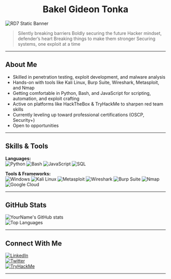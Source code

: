 <h1 align="center">Bakel Gideon Tonka</h1>

![RD7 Static Banner](https://img.shields.io/static/v1?label=RD7&message=Ethical%20Hacker&color=D3D3D3&style=for-the-badge)

> Silently breaking barriers
> Boldly securing the future
> Hacker mindset, defender’s heart
> Breaking things to make them stronger
> Securing systems, one exploit at a time

---

## About Me  
  
- Skilled in penetration testing, exploit development, and malware analysis  
- Hands-on with tools like Kali Linux, Burp Suite, Wireshark, Metasploit, and Nmap  
- Getting comfortable in Python, Bash, and JavaScript for scripting, automation, and exploit crafting  
- Active on platforms like HackTheBox & TryHackMe to sharpen red team skills  
- Currently leveling up toward professional certifications (OSCP, Security+)
- Open to opportunities

---

## Skills & Tools  

**Languages:**  
![Python](https://img.shields.io/badge/-Python-000?&logo=Python) 
![Bash](https://img.shields.io/badge/-Bash-000?&logo=GNU-Bash)
![JavaScript](https://img.shields.io/badge/-JavaScript-000?&logo=javascript) 
![SQL](https://img.shields.io/badge/-SQL-000?&logo=postgresql) 


**Tools & Frameworks:**  
![Windows](https://img.shields.io/badge/-Windows-000?&logo=windows) 
![Kali Linux](https://img.shields.io/badge/-Kali%20Linux-000?&logo=kalilinux)
![Metasploit](https://img.shields.io/badge/-Metasploit-000?&logo=metasploit)
![Wireshark](https://img.shields.io/badge/-Wireshark-000?&logo=wireshark)
![Burp Suite](https://img.shields.io/badge/-Burp%20Suite-000?&logo=burpsuite)
![Nmap](https://img.shields.io/badge/-Nmap-000?&logo=nmap)
![Google Cloud](https://img.shields.io/badge/-GCP-000?&logo=googlecloud) 

---

## GitHub Stats  

![YourName's GitHub stats](https://github-readme-stats.vercel.app/api?username=bakel243687&show_icons=true&theme=dark)  
![Top Languages](https://github-readme-stats.vercel.app/api/top-langs/?username=bakel243687&layout=compact&theme=dark)  

---

## Connect With Me  

[![LinkedIn](https://img.shields.io/badge/-LinkedIn-000?&logo=linkedin)](https://www.linkedin.com/in/gideon-bakel-205a13322/)  
[![Twitter](https://img.shields.io/badge/-Twitter-000?&logo=twitter)](https://twitter.com/RogueDogg7)  
[![TryHackMe](https://img.shields.io/badge/-TryHackMe-000?&logo=tryhackme)](https://tryhackme.com/p/gideon4bakel)

---
